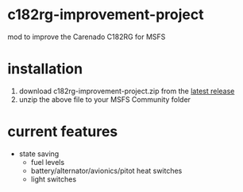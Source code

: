 # c182rg-improvement-project
mod to improve the Carenado C182RG for MSFS

# installation
1. download c182rg-improvement-project.zip from the [latest release](https://github.com/AlexChesters/c182rg-improvement-project/latest)
1. unzip the above file to your MSFS Community folder

# current features
* state saving
    * fuel levels
    * battery/alternator/avionics/pitot heat switches
    * light switches
